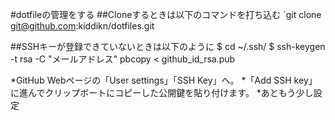 #dotfileの管理をする
##Cloneするときは以下のコマンドを打ち込む
`git clone git@github.com:kiddikn/dotfiles.git

##SSHキーが登録できていないときは以下のように
    $ cd ~/.ssh/
    $ ssh-keygen -t rsa -C "メールアドレス"
    pbcopy < github_id_rsa.pub

*GitHub Webページの「User settings」「SSH Key」へ。
*「Add SSH key」に進んでクリップボートにコピーした公開鍵を貼り付けます。
*あともう少し設定

